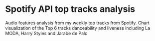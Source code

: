 # Spotify API top tracks analysis

Audio features analysis from my weekly top tracks from Spotify.
Chart visualization of the Top 6 tracks danceability and liveness including La MODA, Harry Styles and Jarabe de Palo
